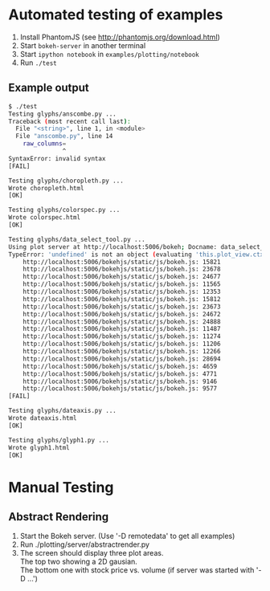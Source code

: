 Automated testing of examples
=============================

1. Install PhantomJS (see http://phantomjs.org/download.html)
2. Start `bokeh-server` in another terminal
3. Start `ipython notebook` in `examples/plotting/notebook`
4. Run `./test`

Example output
--------------

```bash
$ ./test
Testing glyphs/anscombe.py ...
Traceback (most recent call last):
  File "<string>", line 1, in <module>
  File "anscombe.py", line 14
    raw_columns=
               ^
SyntaxError: invalid syntax
[FAIL]

Testing glyphs/choropleth.py ...
Wrote choropleth.html
[OK]

Testing glyphs/colorspec.py ...
Wrote colorspec.html
[OK]

Testing glyphs/data_select_tool.py ...
Using plot server at http://localhost:5006/bokeh; Docname: data_select_tool
TypeError: 'undefined' is not an object (evaluating 'this.plot_view.ctx')
    http://localhost:5006/bokehjs/static/js/bokeh.js: 15821
    http://localhost:5006/bokehjs/static/js/bokeh.js: 23678
    http://localhost:5006/bokehjs/static/js/bokeh.js: 24677
    http://localhost:5006/bokehjs/static/js/bokeh.js: 11565
    http://localhost:5006/bokehjs/static/js/bokeh.js: 12353
    http://localhost:5006/bokehjs/static/js/bokeh.js: 15812
    http://localhost:5006/bokehjs/static/js/bokeh.js: 23673
    http://localhost:5006/bokehjs/static/js/bokeh.js: 24672
    http://localhost:5006/bokehjs/static/js/bokeh.js: 24888
    http://localhost:5006/bokehjs/static/js/bokeh.js: 11487
    http://localhost:5006/bokehjs/static/js/bokeh.js: 11274
    http://localhost:5006/bokehjs/static/js/bokeh.js: 11206
    http://localhost:5006/bokehjs/static/js/bokeh.js: 12266
    http://localhost:5006/bokehjs/static/js/bokeh.js: 28694
    http://localhost:5006/bokehjs/static/js/bokeh.js: 4659
    http://localhost:5006/bokehjs/static/js/bokeh.js: 4771
    http://localhost:5006/bokehjs/static/js/bokeh.js: 9146
    http://localhost:5006/bokehjs/static/js/bokeh.js: 9577
[FAIL]

Testing glyphs/dateaxis.py ...
Wrote dateaxis.html
[OK]

Testing glyphs/glyph1.py ...
Wrote glyph1.html
[OK]
```


Manual Testing
====================

Abstract Rendering
--------------------

1. Start the Bokeh server.  (Use '-D remotedata' to get all examples)
2. Run ./plotting/server/abstractrender.py
3. The screen should display three plot areas.  
   The top two showing a 2D gausian.  
   The bottom one with stock price vs. volume (if server was started with '-D ...')

